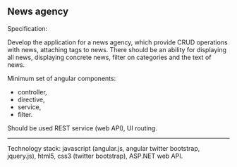 News agency
----------------------------------------------------------------------------------------------------------------------

Specification:

Develop the application for a news agency, which provide CRUD operations with news, attaching tags to news.
There should be an ability for displaying all news, displaying concrete news,
filter on categories and the text of news.


Minimum set of angular components:
- controller, 
- directive, 
- service, 
- filter.


Should be used REST service (web API), UI routing.


----------------------------------------------------------------------------------------------------------------------
Technology stack: javascript (angular.js, angular twitter bootstrap, jquery.js), html5, css3 (twitter bootstrap), ASP.NET web API.

 
